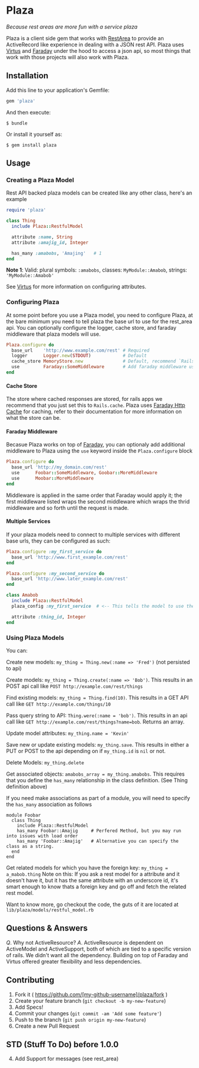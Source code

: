 # Plaza

_Because rest areas are more fun with a service plaza_

Plaza is a client side gem that works with [RestArea][1] to provide an ActiveRecord like experience
in dealing with a JSON rest API. Plaza uses [Virtus][2] and [Faraday][3] under the hood to access a
json api, so most things that work with those projects will also work with Plaza.

## Installation

Add this line to your application's Gemfile:

```ruby
gem 'plaza'
```

And then execute:

    $ bundle

Or install it yourself as:

    $ gem install plaza

## Usage

### Creating a Plaza Model

Rest API backed plaza models can be created like any other class, here's an example

```ruby
require 'plaza'

class Thing
  include Plaza::RestfulModel

  attribute :name, String
  attribute :amajig_id, Integer

  has_many :amabobs, 'Amajing'   # 1
end
```

**Note 1**: Valid: plural symbols: `:amabobs`, classes: `MyModule::Amabob`, strings: `'MyModule::Amabob'`

See [Virtus][2] for more information on configuring attributes.

### Configuring Plaza

At some point before you use a Plaza model, you need to configure Plaza, at the bare minimum you
need to tell plaza the base url to use for the rest_area api. You can optionally configure the
logger, cache store, and faraday middleware that plaza models will use.

```ruby
Plaza.configure do
  base_url    'http://www.example.com/rest' # Required
  logger      Logger.new(STDOUT)            # Default
  cache_store MemoryStore.new               # Default, recommend `Rails.cache` for rails apps
  use         Faraday::SomeMiddleware       # Add faraday middleware useing use
end
```

#### Cache Store

The store where cached responses are stored, for rails apps we recommend that you just set this
to `Rails.cache`. Plaza uses [Faraday Http Cache][4] for caching, refer to their documentation for
more information on what the store can be.

#### Faraday Middleware

Becasue Plaza works on top of [Faraday][3], you can optionaly add additional middleware to Plaza using the
`use` keyword inside the `Plaza.configure` block

```ruby
Plaza.configure do
  base_url 'http://my_domain.com/rest'
  use      Foobar::SomeMiddleware, Goobar::MoreMiddleware
  use      Moobar::MoreMiddleware
end
```

Middleware is applied in the same order that Faraday would apply it; the first middleware listed
wraps the second middleware which wraps the thrid middleware and so forth until the request is made.

#### Multiple Services

If your plaza models need to connect to multiple services with different base urls, they can be
configured as such:

```ruby
Plaza.configure :my_first_service do
  base_url 'http://www.first_example.com/rest'
end

Plaza.configure :my_second_service do
  base_url 'http://www.later_example.com/rest'
end

class Amabob
  include Plaza::RestfulModel
  plaza_config :my_first_service  # <-- This tells the model to use the :my_first_service configuration

  attribute :thing_id, Integer
end
```

### Using Plaza Models

You can:

Create new models: `my_thing = Thing.new(:name => 'Fred')` (not persisted to api)

Create models: `my_thing = Thing.create(:name => 'Bob')`. This results in an POST api call like
`POST http://example.com/rest/things`

Find existing models: `my_thing = Thing.find(10)`. This results in a GET API call like `GET
http://example.com/things/10`

Pass query string to API: `Thing.were(:name = 'bob')`. This results in an api call like `GET
http://example.com/rest/things?name=bob`. Returns an array.

Update model attributes: `my_thing.name = 'Kevin'`

Save new or update existing models: `my_thing.save`. This results in either a PUT or POST to the api
depending on if `my_thing.id` is `nil` or not.

Delete Models: `my_thing.delete`

Get associated objects: `amabobs_array = my_thing.amabobs`. This requires that you define the
   `has_many` relationship in the class definition. (See Thing definition above)

If you need make associations as part of a module, you will need to specify the `has_many` association as follows

    module Foobar
      class Thing
        include Plaza::RestfulModel
        has_many Foobar::Amajig     # Perfered Method, but you may run into issues with load order
        has_many 'Foobar::Amajig'   # Alternative you can specify the class as a string.
      end
    end

Get related models for which you have the foreign key: `my_thing = a_mabob.thing`
Note on this: If you ask a rest model for a attribute and it doesn't have it, but it has the
same attribute with an underscore id, it's smart enough to know thats a foreign key and go off and
fetch the related rest model.

Want to know more, go checkout the code, the guts of it are located at
`lib/plaza/models/restful_model.rb`

## Questions & Answers

*Q*. Why not ActiveResource?
*A*. ActiveResource is dependent on ActiveModel and ActiveSupport, both of which are tied to a specific version of rails. We didn't want all the dependency. Building on top of Faraday and Virtus offered greater flexibility and less dependencies.

## Contributing

1. Fork it ( https://github.com/[my-github-username]/plaza/fork )
2. Create your feature branch (`git checkout -b my-new-feature`)
3. Add Specs!
3. Commit your changes (`git commit -am 'Add some feature'`)
4. Push to the branch (`git push origin my-new-feature`)
5. Create a new Pull Request

## STD (Stuff To Do) before 1.0.0

4. Add Support for messages (see rest_area)

[1]:https://github.com/bguest/rest_area
[2]:https://github.com/solnic/virtus
[3]:https://github.com/lostisland/faraday
[4]:https://github.com/plataformatec/faraday-http-cache
